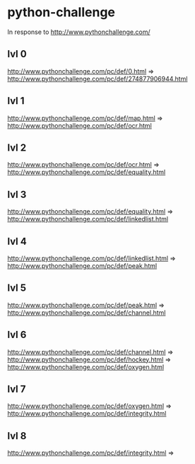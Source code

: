 # python-challenge
In response to http://www.pythonchallenge.com/

## lvl 0
http://www.pythonchallenge.com/pc/def/0.html
=> http://www.pythonchallenge.com/pc/def/274877906944.html

## lvl 1
http://www.pythonchallenge.com/pc/def/map.html
=> http://www.pythonchallenge.com/pc/def/ocr.html

## lvl 2
http://www.pythonchallenge.com/pc/def/ocr.html
=> http://www.pythonchallenge.com/pc/def/equality.html

## lvl 3
http://www.pythonchallenge.com/pc/def/equality.html
=> http://www.pythonchallenge.com/pc/def/linkedlist.html

## lvl 4
http://www.pythonchallenge.com/pc/def/linkedlist.html
=> http://www.pythonchallenge.com/pc/def/peak.html

## lvl 5
http://www.pythonchallenge.com/pc/def/peak.html
=> http://www.pythonchallenge.com/pc/def/channel.html

## lvl 6
http://www.pythonchallenge.com/pc/def/channel.html
=> http://www.pythonchallenge.com/pc/def/hockey.html
=> http://www.pythonchallenge.com/pc/def/oxygen.html

## lvl 7
http://www.pythonchallenge.com/pc/def/oxygen.html
=> http://www.pythonchallenge.com/pc/def/integrity.html

## lvl 8
http://www.pythonchallenge.com/pc/def/integrity.html
=>